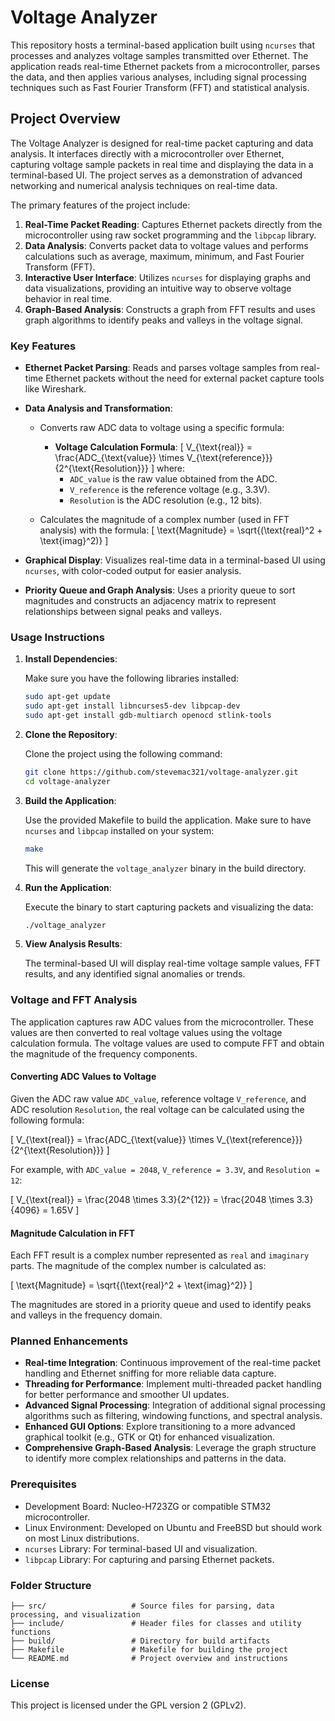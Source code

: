 # Voltage Analyzer

This repository hosts a terminal-based application built using `ncurses` that processes and analyzes voltage samples transmitted over Ethernet. The application reads real-time Ethernet packets from a microcontroller, parses the data, and then applies various analyses, including signal processing techniques such as Fast Fourier Transform (FFT) and statistical analysis.

## Project Overview

The Voltage Analyzer is designed for real-time packet capturing and data analysis. It interfaces directly with a microcontroller over Ethernet, capturing voltage sample packets in real time and displaying the data in a terminal-based UI. The project serves as a demonstration of advanced networking and numerical analysis techniques on real-time data.

The primary features of the project include:

1. **Real-Time Packet Reading**: Captures Ethernet packets directly from the microcontroller using raw socket programming and the `libpcap` library.
2. **Data Analysis**: Converts packet data to voltage values and performs calculations such as average, maximum, minimum, and Fast Fourier Transform (FFT).
3. **Interactive User Interface**: Utilizes `ncurses` for displaying graphs and data visualizations, providing an intuitive way to observe voltage behavior in real time.
4. **Graph-Based Analysis**: Constructs a graph from FFT results and uses graph algorithms to identify peaks and valleys in the voltage signal.

### Key Features

- **Ethernet Packet Parsing**: Reads and parses voltage samples from real-time Ethernet packets without the need for external packet capture tools like Wireshark.
- **Data Analysis and Transformation**: 
  - Converts raw ADC data to voltage using a specific formula:
    - **Voltage Calculation Formula**:
      \[
      V_{\text{real}} = \frac{ADC_{\text{value}} \times V_{\text{reference}}}{2^{\text{Resolution}}}
      \]
      where:
      - `ADC_value` is the raw value obtained from the ADC.
      - `V_reference` is the reference voltage (e.g., 3.3V).
      - `Resolution` is the ADC resolution (e.g., 12 bits).

  - Calculates the magnitude of a complex number (used in FFT analysis) with the formula:
    \[
    \text{Magnitude} = \sqrt{(\text{real}^2 + \text{imag}^2)}
    \]

- **Graphical Display**: Visualizes real-time data in a terminal-based UI using `ncurses`, with color-coded output for easier analysis.
- **Priority Queue and Graph Analysis**: Uses a priority queue to sort magnitudes and constructs an adjacency matrix to represent relationships between signal peaks and valleys.

### Usage Instructions

1. **Install Dependencies**:

   Make sure you have the following libraries installed:

   ```bash
   sudo apt-get update
   sudo apt-get install libncurses5-dev libpcap-dev
   sudo apt-get install gdb-multiarch openocd stlink-tools
   ```

2. **Clone the Repository**:

   Clone the project using the following command:

   ```bash
   git clone https://github.com/stevemac321/voltage-analyzer.git
   cd voltage-analyzer
   ```

3. **Build the Application**:

   Use the provided Makefile to build the application. Make sure to have `ncurses` and `libpcap` installed on your system:

   ```bash
   make
   ```

   This will generate the `voltage_analyzer` binary in the build directory.

4. **Run the Application**:

   Execute the binary to start capturing packets and visualizing the data:

   ```bash
   ./voltage_analyzer
   ```

5. **View Analysis Results**:

   The terminal-based UI will display real-time voltage sample values, FFT results, and any identified signal anomalies or trends.

### Voltage and FFT Analysis

The application captures raw ADC values from the microcontroller. These values are then converted to real voltage values using the voltage calculation formula. The voltage values are used to compute FFT and obtain the magnitude of the frequency components.

#### Converting ADC Values to Voltage

Given the ADC raw value `ADC_value`, reference voltage `V_reference`, and ADC resolution `Resolution`, the real voltage can be calculated using the following formula:

\[
V_{\text{real}} = \frac{ADC_{\text{value}} \times V_{\text{reference}}}{2^{\text{Resolution}}}
\]

For example, with `ADC_value = 2048`, `V_reference = 3.3V`, and `Resolution = 12`:

\[
V_{\text{real}} = \frac{2048 \times 3.3}{2^{12}} = \frac{2048 \times 3.3}{4096} = 1.65V
\]

#### Magnitude Calculation in FFT

Each FFT result is a complex number represented as `real` and `imaginary` parts. The magnitude of the complex number is calculated as:

\[
\text{Magnitude} = \sqrt{(\text{real}^2 + \text{imag}^2)}
\]

The magnitudes are stored in a priority queue and used to identify peaks and valleys in the frequency domain.

### Planned Enhancements

- **Real-time Integration**: Continuous improvement of the real-time packet handling and Ethernet sniffing for more reliable data capture.
- **Threading for Performance**: Implement multi-threaded packet handling for better performance and smoother UI updates.
- **Advanced Signal Processing**: Integration of additional signal processing algorithms such as filtering, windowing functions, and spectral analysis.
- **Enhanced GUI Options**: Explore transitioning to a more advanced graphical toolkit (e.g., GTK or Qt) for enhanced visualization.
- **Comprehensive Graph-Based Analysis**: Leverage the graph structure to identify more complex relationships and patterns in the data.

### Prerequisites

- Development Board: Nucleo-H723ZG or compatible STM32 microcontroller.
- Linux Environment: Developed on Ubuntu and FreeBSD but should work on most Linux distributions.
- `ncurses` Library: For terminal-based UI and visualization.
- `libpcap` Library: For capturing and parsing Ethernet packets.

### Folder Structure

```
├── src/                   # Source files for parsing, data processing, and visualization
├── include/               # Header files for classes and utility functions
├── build/                 # Directory for build artifacts
├── Makefile               # Makefile for building the project
└── README.md              # Project overview and instructions
```

### License

This project is licensed under the GPL version 2 (GPLv2).
